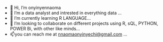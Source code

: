 - 👋 Hi, I’m onyinyennaoma
- 👀 I’m a data analyst and intrested in everything data ...
- 🌱 I’m currently learning R LANGUAGE...
- 💞️ I’m looking to collaborate on different projects using R, sQL, PYTHON, POWER Bi, with other like minds...
- 📫you can reach me at nnaomaonyinyechi@gmail.com ...

<!---
onyinyennaoma/onyinyennaoma is a ✨ special ✨ repository because its `README.md` (this file) appears on your GitHub profile.
You can click the Preview link to take a look at your changes.
--->
